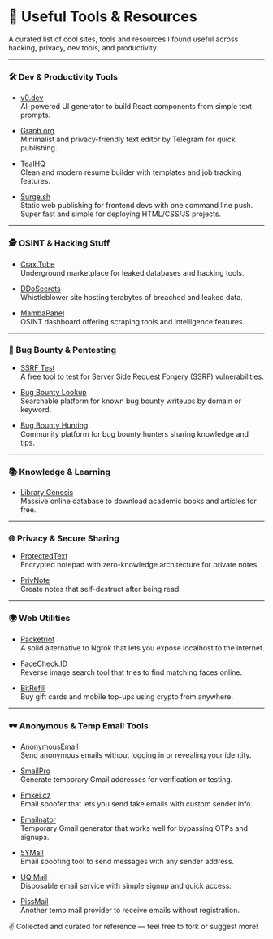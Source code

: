 # 🔗 Useful Tools & Resources

A curated list of cool sites, tools and resources I found useful across hacking, privacy, dev tools, and productivity.

---

### 🛠️ Dev & Productivity Tools

- [v0.dev](https://v0.dev/)  
  AI-powered UI generator to build React components from simple text prompts.

- [Graph.org](https://graph.org/)  
  Minimalist and privacy-friendly text editor by Telegram for quick publishing.

- [TealHQ](https://tealhq.com/)  
  Clean and modern resume builder with templates and job tracking features.

- [Surge.sh](https://surge.sh)  
  Static web publishing for frontend devs with one command line push. Super fast and simple for deploying HTML/CSS/JS projects.


---

### 🕵️ OSINT & Hacking Stuff

- [Crax.Tube](https://crax.tube/)  
  Underground marketplace for leaked databases and hacking tools.

- [DDoSecrets](https://ddosecrets.com)  
  Whistleblower site hosting terabytes of breached and leaked data.

- [MambaPanel](https://mambapanel.com/)  
  OSINT dashboard offering scraping tools and intelligence features.

---

### 🐞 Bug Bounty & Pentesting

- [SSRF Test](https://ssrf.cvssadvisor.com/)  
  A free tool to test for Server Side Request Forgery (SSRF) vulnerabilities.

- [Bug Bounty Lookup](https://xplo1t-sec.github.io/bugbounty-lookup/)  
  Searchable platform for known bug bounty writeups by domain or keyword.

- [Bug Bounty Hunting](https://www.bugbountyhunting.com/)  
  Community platform for bug bounty hunters sharing knowledge and tips.

---

### 📚 Knowledge & Learning

- [Library Genesis](https://libgen.is/)  
  Massive online database to download academic books and articles for free.

---

### 🌐 Privacy & Secure Sharing

- [ProtectedText](https://www.protectedtext.com/notsgnik)  
  Encrypted notepad with zero-knowledge architecture for private notes.

- [PrivNote](https://privnote.com/)  
  Create notes that self-destruct after being read.

---

### 🌍 Web Utilities

- [Packetriot](https://packetriot.com/)  
  A solid alternative to Ngrok that lets you expose localhost to the internet.

- [FaceCheck.ID](https://facecheck.id/)  
  Reverse image search tool that tries to find matching faces online.

- [BitRefill](https://bitrefill.com/)  
  Buy gift cards and mobile top-ups using crypto from anywhere.

---

### 🕶️ Anonymous & Temp Email Tools

- [AnonymousEmail](https://anonymousemail.me)  
  Send anonymous emails without logging in or revealing your identity.

- [SmailPro](https://smailpro.com/)  
  Generate temporary Gmail addresses for verification or testing.

- [Emkei.cz](https://emkei.cz/)  
  Email spoofer that lets you send fake emails with custom sender info.

- [Emailnator](https://www.emailnator.com)  
  Temporary Gmail generator that works well for bypassing OTPs and signups.

- [5YMail](https://www.5ymail.com/)  
  Email spoofing tool to send messages with any sender address.

- [UQ Mail](https://uq.ci/signup.php)  
  Disposable email service with simple signup and quick access.

- [PissMail](https://pissmail.com)  
  Another temp mail provider to receive emails without registration.


✌️ Collected and curated for reference — feel free to fork or suggest more!
